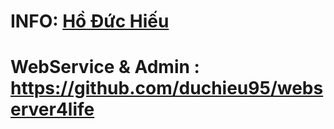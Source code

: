 # INFO: <a href="https://www.facebook.com/steve.ho.10.03">Hồ Đức Hiếu</a>
# WebService & Admin : https://github.com/duchieu95/webserver4life
